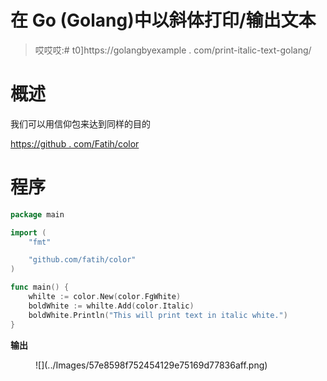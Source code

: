 # 在 Go (Golang)中以斜体打印/输出文本

> 哎哎哎:# t0]https://golangbyexample . com/print-italic-text-golang/

# **概述**

我们可以用信仰包来达到同样的目的

[https://github . com/Fatih/color](https://github.com/fatih/color)

# **程序**

```go
package main

import (
	"fmt"

	"github.com/fatih/color"
)

func main() {
	whilte := color.New(color.FgWhite)
	boldWhite := whilte.Add(color.Italic)
	boldWhite.Println("This will print text in italic white.")
}
```

**输出**

<figure class="wp-block-image size-full">![](../Images/57e8598f752454129e75169d77836aff.png)</figure>